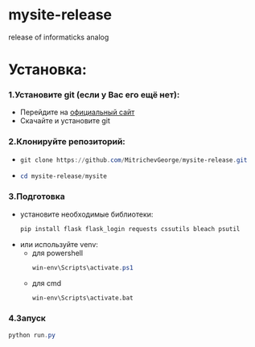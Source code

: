 ﻿# mysite-release
release of informaticks analog

# Установка:
### 1.Установите git (если у Вас его ещё нет):
 - Перейдите на [официальный сайт](https://git-scm.com/downloads)
 - Скачайте и установите git
### 2.Клонируйте репозиторий:
- ```powershell
  git clone https://github.com/MitrichevGeorge/mysite-release.git
  ```
- ```powershell
  cd mysite-release/mysite
  ```
### 3.Подготовка
- установите необходимые библиотеки:
  ```powershell
  pip install flask flask_login requests cssutils bleach psutil
  ```
- или используйте venv:
   - для powershell
     ```powershell
     win-env\Scripts\activate.ps1
     ```
   - для cmd
     ```bash
     win-env\Scripts\activate.bat
     ```
### 4.Запуск
```powershell
python run.py
```
